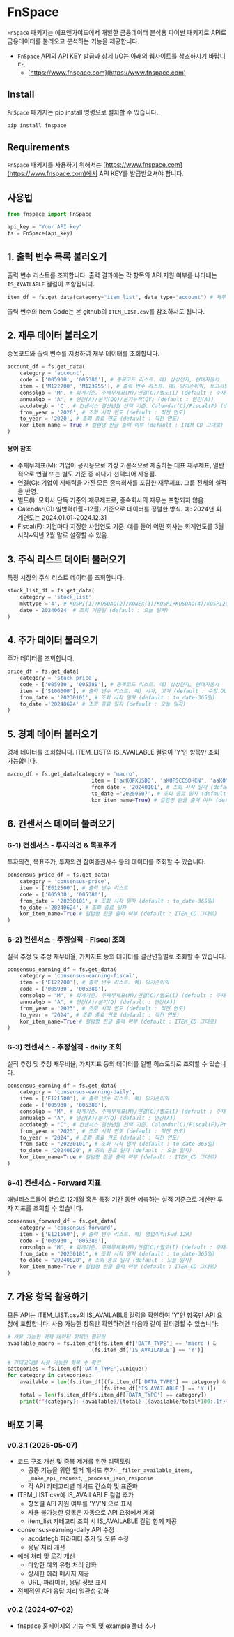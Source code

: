 # FnSpace

`FnSpace` 패키지는 에프앤가이드에서 개발한 금융데이터 분석용 파이썬 패키지로 API로 금융데이터를 불러오고 분석하는 기능을 제공합니다.

- `FnSpace` API의 API KEY 발급과 상세 I/O는 아래의 웹사이트를 참조하시기 바랍니다.
  - [https://www.fnspace.com](https://www.fnspace.com)


## Install

`FnSpace` 패키지는 pip install 명령으로 설치할 수 있습니다.

```bash
pip install fnspace
```

## Requirements

`FnSpace` 패키지를 사용하기 위해서는 [https://www.fnspace.com](https://www.fnspace.com)에서 API KEY를 발급받으셔야 합니다.


## 사용법

```python
from fnspace import FnSpace

api_key = "Your API key"
fs = FnSpace(api_key)
```

## 1. 출력 변수 목록 불러오기

출력 변수 리스트를 조회합니다. 출력 결과에는 각 항목의 API 지원 여부를 나타내는 `IS_AVAILABLE` 컬럼이 포함됩니다.

```python
item_df = fs.get_data(category="item_list", data_type="account") # 재무 데이터의 출력 변수 리스트
```

출력 변수의 Item Code는 본 github의 `ITEM_LIST.csv`를 참조하셔도 됩니다.

## 2. 재무 데이터 불러오기

종목코드와 출력 변수를 지정하여 재무 데이터를 조회합니다.

```python
account_df = fs.get_data(
    category = 'account',
    code = ['005930', '005380'], # 종목코드 리스트. 예) 삼성전자, 현대자동차
    item = ['M122700', 'M123955'], # 출력 변수 리스트. 예) 당기순이익, 보고서발표일 (default : 전체 item)
    consolgb = 'M', # 회계기준. 주재무제표(M)/연결(C)/별도(I) (default : 주재무제표(M))
    annualgb = 'A', # 연간(A)/분기(QQ)/분기누적(QY) (default : 연간(A))
    accdategb = 'C', # 컨센서스 결산년월 선택 기준. Calendar(C)/Fiscal(F) (default : Calendar(C))
    from_year = '2020', # 조회 시작 연도 (default : 직전 연도)
    to_year = '2020', # 조회 종료 연도 (default : 직전 연도)
    kor_item_name = True # 컬럼명 한글 출력 여부 (default : ITEM_CD 그대로)
)
```
#### **용어 참조**
- 주재무제표(M): 기업이 공시용으로 가장 기본적으로 제출하는 대표 재무제표, 일반적으로 연결 또는 별도 기준 중 하나가 선택되어 사용됨.
- 연결(C): 기업이 지배력을 가진 모든 종속회사를 포함한 재무제표. 그룹 전체의 실적을 반영.
- 별도(I): 모회사 단독 기준의 재무제표로, 종속회사의 재무는 포함되지 않음.
- Calendar(C): 일반력(1월~12월) 기준으로 데이터를 정렬한 방식. 예: 2024년 회계연도는 2024.01.01~2024.12.31
- Fiscal(F): 기업마다 지정한 사업연도 기준. 예를 들어 어떤 회사는 회계연도를 3월 시작~익년 2월 말로 설정할 수 있음.
  
## 3. 주식 리스트 데이터 불러오기

특정 시장의 주식 리스트 데이터를 조회합니다.

```python
stock_list_df = fs.get_data(
    category = 'stock_list',
    mkttype ='4', # KOSPI(1)/KOSDAQ(2)/KONEX(3)/KOSPI+KOSDAQ(4)/KOSPI200(5)/KOSDAQ150(6)
    date ='20240624' # 조회 기준일 (default : 오늘 일자)
)
```

## 4. 주가 데이터 불러오기

주가 데이터를 조회합니다.

```python
price_df = fs.get_data(
    category = 'stock_price',
    code = ['005930', '005380'], # 종목코드 리스트. 예) 삼성전자, 현대자동차
    item = ['S100300'], # 출력 변수 리스트. 예) 시가, 고가 (default : 수정 OLHCV)
    from_date = '20230101', # 조회 시작 일자 (default : to_date-365일)
    to_date ='20240624' # 조회 종료 일자 (default : 오늘 일자)
)
```

## 5. 경제 데이터 불러오기

경제 데이터를 조회합니다. ITEM_LIST의 IS_AVAILABLE 컬럼이 'Y'인 항목만 조회 가능합니다.

```python
macro_df = fs.get_data(category = 'macro', 
                           item = ['arKOFXUSDD', 'aKOPSCCSDHCN', 'aaKOMBM2A', 'aaKOBP', 'aaKOEITB'], # 출력 변수 리스트. 예) 원달러환율, 부도업체 수, M2통화량(십억원), 경상수지(백만달러), 무역수지(천달러)
                           from_date = '20240101', # 조회 시작 일자 (default : to_date-365일)
                           to_date ='20250507', # 조회 종료 일자 (default : 오늘 일자)
                           kor_item_name=True) # 컬럼명 한글 출력 여부 (default : ITEM_CD 그대로)
```

## 6. 컨센서스 데이터 불러오기

### 6-1) 컨센서스 - 투자의견 & 목표주가

투자의견, 목표주가, 투자의견 참여증권사수 등의 데이터를 조회할 수 있습니다.

```python
consensus_price_df = fs.get_data(
    category = 'consensus-price',
    item = ['E612500'], # 출력 변수 리스트
    code = ['005930', '005380'],
    from_date = '20230101', # 조회 시작 일자 (default : to_date-365일)
    to_date ='20240624', # 조회 종료 일자
    kor_item_name=True # 컬럼명 한글 출력 여부 (default : ITEM_CD 그대로)
)
```

### 6-2) 컨센서스 - 추정실적 - Fiscal 조회

실적 추정 및 추정 재무비율, 가치지표 등의 데이터를 결산년월별로 조회할 수 있습니다.

```python
consensus_earning_df = fs.get_data(
    category = 'consensus-earning-fiscal',
    item = ['E122700'], # 출력 변수 리스트. 예) 당기순이익
    code = ['005930', '005380'],
    consolgb = "M", # 회계기준. 주재무제표(M)/연결(C)/별도(I) (default : 주재무제표(M))
    annualgb = "A", # 연간(A)/분기(Q) (default : 연간(A))
    from_year = "2023", # 조회 시작 연도 (default : 직전 연도)
    to_year = "2024", # 조회 종료 연도 (default : 직전 연도)
    kor_item_name=True # 컬럼명 한글 출력 여부 (default : ITEM_CD 그대로)
)
```

### 6-3) 컨센서스 - 추정실적 - daily 조회

실적 추정 및 추정 재무비율, 가치지표 등의 데이터를 일별 히스토리로 조회할 수 있습니다.

```python
consensus_earning_df = fs.get_data(
    category = 'consensus-earning-daily',
    item = ['E121500'], # 출력 변수 리스트. 예) 당기순이익
    code = ['005930', '005380'],
    consolgb = "M", # 회계기준. 주재무제표(M)/연결(C)/별도(I) (default : 주재무제표(M))
    annualgb = "A", # 연간(A)/분기(Q) (default : 연간(A))
    accdategb = "C", # 컨센서스 결산년월 선택 기준. Calendar(C)/Fiscal(F)/Present Base(P) (default : Calendar(C))
    from_year = "2023", # 조회 시작 연도 (default : 직전 연도)
    to_year = "2024", # 조회 종료 연도 (default : 직전 연도)
    from_date = "20230101", # 조회 시작 일자 (default : to_date-365일)
    to_date = "20240620", # 조회 종료 일자 (default : 오늘 일자)
    kor_item_name=True # 컬럼명 한글 출력 여부 (default : ITEM_CD 그대로)
)
```

### 6-4) 컨센서스 - Forward 지표

애널리스트들이 앞으로 12개월 혹은 특정 기간 동안 예측하는 실적 기준으로 계산한 투자 지표를 조회할 수 있습니다.

```python
consensus_forward_df = fs.get_data(
    category = 'consensus-forward',
    item = ['E121560'], # 출력 변수 리스트. 예) 영업이익(Fwd.12M)
    code = ['005930', '005380'],
    consolgb = "M", # 회계기준. 주재무제표(M)/연결(C)/별도(I) (default : 주재무제표(M))
    from_date = "20230101", # 조회 시작 일자 (default : to_date-365일)
    to_date = "20240620", # 조회 종료 일자 (default : 오늘 일자)
    kor_item_name=True # 컬럼명 한글 출력 여부 (default : ITEM_CD 그대로)
)
```

## 7. 가용 항목 활용하기

모든 API는 ITEM_LIST.csv의 IS_AVAILABLE 컬럼을 확인하여 'Y'인 항목만 API 요청에 포함합니다.
사용 가능한 항목만 확인하려면 다음과 같이 필터링할 수 있습니다:

```python
# 사용 가능한 경제 데이터 항목만 필터링
available_macro = fs.item_df[(fs.item_df['DATA_TYPE'] == 'macro') & 
                           (fs.item_df['IS_AVAILABLE'] == 'Y')]

# 카테고리별 사용 가능한 항목 수 확인
categories = fs.item_df['DATA_TYPE'].unique()
for category in categories:
    available = len(fs.item_df[(fs.item_df['DATA_TYPE'] == category) & 
                              (fs.item_df['IS_AVAILABLE'] == 'Y')])
    total = len(fs.item_df[fs.item_df['DATA_TYPE'] == category])
    print(f"{category}: {available}/{total} ({available/total*100:.1f}%)")
```

## 배포 기록

### v0.3.1 (2025-05-07)

- 코드 구조 개선 및 중복 제거를 위한 리팩토링
  - 공통 기능을 위한 헬퍼 메서드 추가: `_filter_available_items`, `_make_api_request`, `_process_json_response`
  - 각 API 카테고리별 메서드 간소화 및 표준화
- ITEM_LIST.csv에 IS_AVAILABLE 컬럼 추가
  - 항목별 API 지원 여부를 'Y'/'N'으로 표시
  - 사용 불가능한 항목은 자동으로 API 요청에서 제외
  - item_list 카테고리 조회 시 IS_AVAILABLE 컬럼 함께 제공
- consensus-earning-daily API 수정
  - accdategb 파라미터 추가 및 오류 수정
  - 응답 처리 개선
- 에러 처리 및 로깅 개선
  - 다양한 예외 유형 처리 강화
  - 상세한 에러 메시지 제공
  - URL, 파라미터, 응답 정보 표시
- 전체적인 API 응답 처리 일관성 강화

### v0.2 (2024-07-02)

- fnspace 홈페이지의 기능 수록 및 example 폴더 추가
